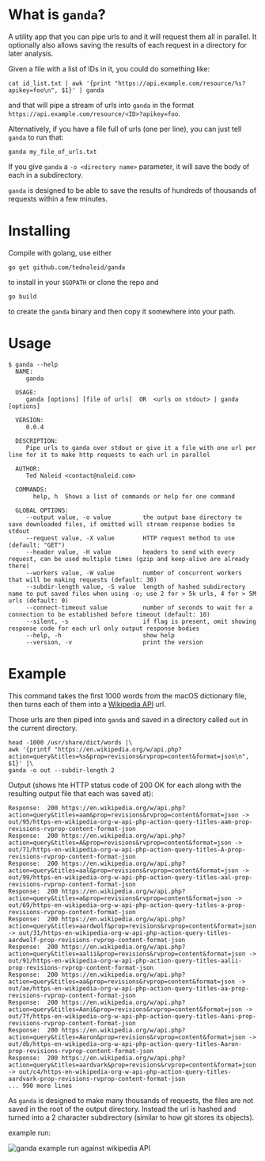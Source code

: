 # What is `ganda`?

A utility app that you can pipe urls to and it will request them all in parallel.  It optionally also allows saving the results of each request in a directory for later analysis.

Given a file with a list of IDs in it, you could do something like:

    cat id_list.txt | awk '{print "https://api.example.com/resource/%s?apikey=foo\n", $1}' | ganda
    
and that will pipe a stream of urls into `ganda` in the format `https://api.example.com/resource/<ID>?apikey=foo`.

Alternatively, if you have a file full of urls (one per line), you can just tell `ganda` to run that:

    ganda my_file_of_urls.txt

If you give `ganda` a `-o <directory name>` parameter, it will save the body of each in a subdirectory.

`ganda` is designed to be able to save the results of hundreds of thousands of requests within a few minutes.

# Installing

Compile with golang, use either 

    go get github.com/tednaleid/ganda
    
to install in your `$GOPATH` or clone the repo and 

    go build 
    
to create the `ganda` binary and then copy it somewhere into your path.

# Usage

    $ ganda --help
      NAME:
         ganda

      USAGE:
         ganda [options] [file of urls]  OR  <urls on stdout> | ganda [options]

      VERSION:
         0.0.4

      DESCRIPTION:
         Pipe urls to ganda over stdout or give it a file with one url per line for it to make http requests to each url in parallel

      AUTHOR:
         Ted Naleid <contact@naleid.com>

      COMMANDS:
           help, h  Shows a list of commands or help for one command

      GLOBAL OPTIONS:
         --output value, -o value         the output base directory to save downloaded files, if omitted will stream response bodies to stdout
         --request value, -X value        HTTP request method to use (default: "GET")
         --header value, -H value         headers to send with every request, can be used multiple times (gzip and keep-alive are already there)
         --workers value, -W value        number of concurrent workers that will be making requests (default: 30)
         --subdir-length value, -S value  length of hashed subdirectory name to put saved files when using -o; use 2 for > 5k urls, 4 for > 5M urls (default: 0)
         --connect-timeout value          number of seconds to wait for a connection to be established before timeout (default: 10)
         --silent, -s                     if flag is present, omit showing response code for each url only output response bodies
         --help, -h                       show help
         --version, -v                    print the version
       
# Example

This command takes the first 1000 words from the macOS dictionary file, then turns each of them into a [Wikipedia API](https://www.mediawiki.org/wiki/API:Main_page) url.

Those urls are then piped into `ganda` and saved in a directory called `out` in the current directory.


    head -1000 /usr/share/dict/words |\
    awk '{printf "https://en.wikipedia.org/w/api.php?action=query&titles=%s&prop=revisions&rvprop=content&format=json\n", $1}' |\
    ganda -o out --subdir-length 2
    
Output (shows hte HTTP status code of 200 OK for each along with the resulting output file that each was saved at):

    Response:  200 https://en.wikipedia.org/w/api.php?action=query&titles=aam&prop=revisions&rvprop=content&format=json -> out/95/https-en-wikipedia-org-w-api-php-action-query-titles-aam-prop-revisions-rvprop-content-format-json
    Response:  200 https://en.wikipedia.org/w/api.php?action=query&titles=A&prop=revisions&rvprop=content&format=json -> out/71/https-en-wikipedia-org-w-api-php-action-query-titles-A-prop-revisions-rvprop-content-format-json
    Response:  200 https://en.wikipedia.org/w/api.php?action=query&titles=aal&prop=revisions&rvprop=content&format=json -> out/99/https-en-wikipedia-org-w-api-php-action-query-titles-aal-prop-revisions-rvprop-content-format-json
    Response:  200 https://en.wikipedia.org/w/api.php?action=query&titles=a&prop=revisions&rvprop=content&format=json -> out/69/https-en-wikipedia-org-w-api-php-action-query-titles-a-prop-revisions-rvprop-content-format-json
    Response:  200 https://en.wikipedia.org/w/api.php?action=query&titles=aardwolf&prop=revisions&rvprop=content&format=json -> out/31/https-en-wikipedia-org-w-api-php-action-query-titles-aardwolf-prop-revisions-rvprop-content-format-json
    Response:  200 https://en.wikipedia.org/w/api.php?action=query&titles=aalii&prop=revisions&rvprop=content&format=json -> out/91/https-en-wikipedia-org-w-api-php-action-query-titles-aalii-prop-revisions-rvprop-content-format-json
    Response:  200 https://en.wikipedia.org/w/api.php?action=query&titles=aa&prop=revisions&rvprop=content&format=json -> out/ae/https-en-wikipedia-org-w-api-php-action-query-titles-aa-prop-revisions-rvprop-content-format-json
    Response:  200 https://en.wikipedia.org/w/api.php?action=query&titles=Aani&prop=revisions&rvprop=content&format=json -> out/7f/https-en-wikipedia-org-w-api-php-action-query-titles-Aani-prop-revisions-rvprop-content-format-json
    Response:  200 https://en.wikipedia.org/w/api.php?action=query&titles=Aaron&prop=revisions&rvprop=content&format=json -> out/db/https-en-wikipedia-org-w-api-php-action-query-titles-Aaron-prop-revisions-rvprop-content-format-json
    Response:  200 https://en.wikipedia.org/w/api.php?action=query&titles=aardvark&prop=revisions&rvprop=content&format=json -> out/c4/https-en-wikipedia-org-w-api-php-action-query-titles-aardvark-prop-revisions-rvprop-content-format-json
    ... 990 more lines
    
As `ganda` is designed to make many thousands of requests, the files are not saved in the root of the output directory.  Instead the url is hashed and turned into a 2 character subdirectory (similar to how git stores its objects).

example run:

![ganda example run against wikipedia API](https://cdn.rawgit.com/tednaleid/ganda/gh-pages/images/ganda-example.gif)


